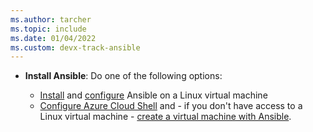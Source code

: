 ```yaml
---
ms.author: tarcher
ms.topic: include
ms.date: 01/04/2022
ms.custom: devx-track-ansible
---
```


- **Install Ansible**: Do one of the following options:

    - [Install](/azure/ansible/ansible-install-configure#install-ansible-on-an-azure-linux-virtual-machine) and [configure](/azure/ansible/ansible-install-configure#create-azure-credentials) Ansible on a Linux virtual machine 
    - [Configure Azure Cloud Shell](/azure/cloud-shell/quickstart) and - if you don't have access to a Linux virtual machine - [create a virtual machine with Ansible](/azure/ansible/ansible-create-vm).
